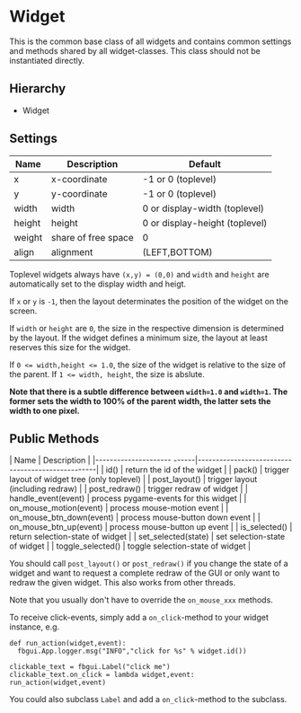 Widget
======

This is the common base class of all widgets and contains common settings
and methods shared by all widget-classes. This class should not be
instantiated directly.


Hierarchy
---------

  - Widget


Settings
--------

| Name          | Description           | Default                         |
|---------------|-----------------------|---------------------------------|
| x             | x-coordinate          | -1 or 0 (toplevel)              |
| y             | y-coordinate          | -1 or 0 (toplevel)              |
| width         | width                 | 0 or display-width (toplevel)   |
| height        | height                | 0 or display-height (toplevel)  |
| weight        | share of free space   | 0                               |
| align         | alignment             | (LEFT,BOTTOM)                   |

Toplevel widgets always have `(x,y) = (0,0)` and `width` and `height` are
automatically set to the display width and heigt.

If `x` or `y` is `-1`, then the layout determinates the position of the
widget on the screen.

If `width` or `height` are `0`, the size in the respective dimension
is determined by the layout. If the widget defines a minimum size, the
layout at least reserves this size for the widget.

If `0 <= width,height <= 1.0`, the size of the widget is relative to
the size of the parent. If `1 <= width, height`, the size is abslute.

**Note that there is a subtle difference between `width=1.0` and `width=1`.
The former sets the width to 100% of the parent width, the latter sets
the width to one pixel.**


Public Methods
--------------

| Name                       | Description                                      |
|--------------------- ------|--------------------------------------------------|
| id()                       | return the id of the widget                      |
| pack()                     | trigger layout of widget tree (only toplevel)    |
| post_layout()              | trigger layout (including redraw)                |
| post_redraw()              | trigger redraw of widget                         |
| handle_event(event)        | process pygame-events for this widget            |
| on_mouse_motion(event)     | process mouse-motion event                       |
| on_mouse_btn_down(event)   | process mouse-button down event                  |
| on_mouse_btn_up(event)     | process mouse-button up event                    |
| is_selected()              | return selection-state of widget                 |
| set_selected(state)        | set selection-state of widget                    |
| toggle_selected()          | toggle selection-state of widget                 |


You should call `post_layout()` or `post_redraw()` if you change the state of
a widget and want to request a complete redraw of the GUI or only want to
redraw the given widget. This also works from other threads.

Note that you usually don't have to override the `on_mouse_xxx` methods.

To receive click-events, simply add a `on_click`-method to your widget
instance, e.g.

    def run_action(widget,event):
      fbgui.App.logger.msg("INFO","click for %s" % widget.id())

    clickable_text = fbgui.Label("click me")
    clickable_text.on_click = lambda widget,event: run_action(widget,event)

You could also subclass `Label` and add a `on_click`-method to the subclass.
